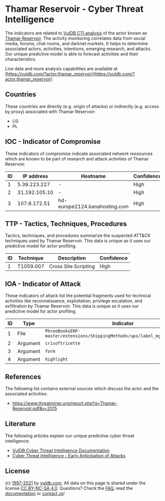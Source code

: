 # Thamar Reservoir - Cyber Threat Intelligence

The indicators are related to [VulDB CTI analysis](https://vuldb.com/?doc.cti) of the actor known as [Thamar Reservoir](https://vuldb.com/?actor.thamar_reservoir). The activity monitoring correlates data from social media, forums, chat rooms, and darknet markets. It helps to determine associated actors, activities, intentions, emerging research, and attacks. Our unique predictive model is able to forecast activities and their characteristics.

Live data and more analysis capabilities are available at [https://vuldb.com/?actor.thamar_reservoir](https://vuldb.com/?actor.thamar_reservoir)

## Countries

These countries are directly (e.g. origin of attacks) or indirectly (e.g. access by proxy) associated with Thamar Reservoir:

* US
* PL

## IOC - Indicator of Compromise

These indicators of compromise indicate associated network ressources which are known to be part of research and attack activities of Thamar Reservoir.

ID | IP address | Hostname | Confidence
-- | ---------- | -------- | ----------
1 | 5.39.223.227 | - | High
2 | 31.192.105.10 | - | High
3 | 107.6.172.51 | hd-europe2124.banahosting.com | High

## TTP - Tactics, Techniques, Procedures

Tactics, techniques, and procedures summarize the suspected ATT&CK techniques used by Thamar Reservoir. This data is unique as it uses our predictive model for actor profiling.

ID | Technique | Description | Confidence
-- | --------- | ----------- | ----------
1 | T1059.007 | Cross Site Scripting | High

## IOA - Indicator of Attack

These indicators of attack list the potential fragments used for technical activities like reconnaissance, exploitation, privilege escalation, and exfiltration by Thamar Reservoir. This data is unique as it uses our predictive model for actor profiling.

ID | Type | Indicator | Confidence
-- | ---- | --------- | ----------
1 | File | `PhreeBooksERP-master/extensions/ShippingMethods/ups/label_mgr/js_include.php` | High
2 | Argument | `crisoftricette` | High
3 | Argument | `form` | Low
4 | Argument | `highlight` | Medium

## References

The following list contains external sources which discuss the actor and the associated activities:

* https://www.threatminer.org/report.php?q=Thamar-Reservoir.pdf&y=2015

## Literature

The following articles explain our unique predictive cyber threat intelligence:

* [VulDB Cyber Threat Intelligence Documentation](https://vuldb.com/?doc.cti)
* [Cyber Threat Intelligence - Early Anticipation of Attacks](https://www.scip.ch/en/?labs.20201022)

## License

(c) [1997-2021](https://vuldb.com/?doc.changelog) by [vuldb.com](https://vuldb.com/?doc.about). All data on this page is shared under the license [CC BY-NC-SA 4.0](https://creativecommons.org/licenses/by-nc-sa/4.0/). Questions? Check the [FAQ](https://vuldb.com/?doc.faq), read the [documentation](https://vuldb.com/?doc) or [contact us](https://vuldb.com/?contact)!
